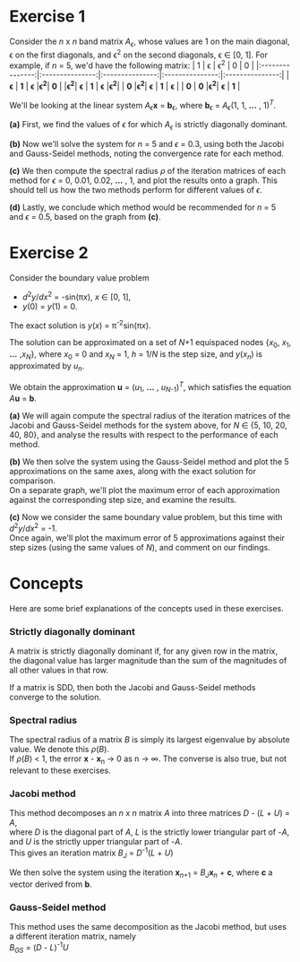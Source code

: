 # Exercise 1
Consider the *n* x *n* band matrix *A*<sub>*ϵ*</sub>, whose values are 1 on the main diagonal, ϵ on the first diagonals, and ϵ<sup>2</sup> on the second diagonals, ϵ ∈ [0, 1]. For example, if *n* = 5, we'd have the following matrix:
|        1        |        ϵ        |  ϵ<sup>2</sup>  |        0        |        0        |
|:---------------:|:---------------:|:---------------:|:---------------:|:---------------:|
|      **ϵ**      |      **1**      |      **ϵ**      |**ϵ<sup>2</sup>**|      **0**      |
|**ϵ<sup>2</sup>**|      **ϵ**      |      **1**      |      **ϵ**      |**ϵ<sup>2</sup>**|
|      **0**      |**ϵ<sup>2</sup>**|      **ϵ**      |      **1**      |      **ϵ**      |
|      **0**      |      **0**      |**ϵ<sup>2</sup>**|      **ϵ**      |      **1**      |

We'll be looking at the linear system *A*<sub>*ϵ*</sub>**x** = **b**<sub>*ϵ*</sub>, where **b**<sub>*ϵ*</sub> = *A*<sub>*ϵ*</sub>(1, 1, **...** , 1)<sup>*T*</sup>.

**(a)** First, we find the values of *ϵ* for which *A*<sub>*ϵ*</sub> is strictly diagonally dominant.

**(b)** Now we'll solve the system for *n* = 5 and *ϵ* = 0.3, using both the Jacobi and Gauss-Seidel methods, noting the convergence rate for each method.

**(c)** We then compute the spectral radius *ρ* of the iteration matrices of each method for *ϵ* = 0, 0.01, 0.02, **...** , 1, and plot the results onto a graph. This should tell us how the two methods perform for different values of *ϵ*.

**(d)** Lastly, we conclude which method would be recommended for *n* = 5 and *ϵ* = 0.5, based on the graph from **(c)**.

# Exercise 2
Consider the boundary value problem

- *d*<sup>2</sup>*y*/*dx*<sup>2</sup> = -sin(π*x*), *x* ∈ [0, 1],  
- *y*(0) = *y*(1) = 0.

The exact solution is *y*(*x*) = π<sup>-2</sup>sin(π*x*).

The solution can be approximated on a set of *N*+1 equispaced nodes {*x*<sub>0</sub>, *x*<sub>1</sub>, **...** ,*x*<sub>*N*</sub>}, where *x*<sub>0</sub> = 0 and *x*<sub>*N*</sub> = 1, *h* = 1/*N* is the step size, and *y*(*x*<sub>*n*</sub>) is approximated by *u*<sub>*n*</sub>.

We obtain the approximation **u** = (*u*<sub>1</sub>, **...** , *u*<sub>*N*-1</sub>)<sup>*T*</sup>, which satisfies the equation *A***u** = **b**.

**(a)** We will again compute the spectral radius of the iteration matrices of the Jacobi and Gauss-Seidel methods for the system above, for *N* ∈ {5, 10, 20, 40, 80}, and analyse the results with respect to the performance of each method.

**(b)** We then solve the system using the Gauss-Seidel method and plot the 5 approximations on the same axes, along with the exact solution for comparison.  
On a separate graph, we'll plot the maximum error of each approximation against the corresponding step size, and examine the results.

**(c)** Now we consider the same boundary value problem, but this time with *d*<sup>2</sup>*y*/*dx*<sup>2</sup> = -1.  
Once again, we'll plot the maximum error of 5 approximations against their step sizes (using the same values of *N*), and comment on our findings.

# Concepts
Here are some brief explanations of the concepts used in these exercises.

### Strictly diagonally dominant
A matrix is strictly diagonally dominant if, for any given row in the matrix, the diagonal value has larger magnitude than the sum of the magnitudes of all other values in that row.

If a matrix is SDD, then both the Jacobi and Gauss-Seidel methods converge to the solution.

### Spectral radius
The spectral radius of a matrix *B* is simply its largest eigenvalue by absolute value. We denote this *ρ*(*B*).  
If *ρ*(*B*) < 1, the error **x** - **x**<sub>n</sub> → 0 as n → ∞. The converse is also true, but not relevant to these exercises.

### Jacobi method
This method decomposes an *n* x *n* matrix *A* into three matrices *D* - (*L* + *U*) = *A*,  
where *D* is the diagonal part of *A*, *L* is the strictly lower triangular part of -*A*, and *U* is the strictly upper triangular part of -*A*.  
This gives an iteration matrix *B<sub>J</sub>* = *D*<sup>-1</sup>(*L* + *U*)

We then solve the system using the iteration **x**<sub>*n*+1</sub> = *B*<sub>*J*</sub>**x**<sub>*n*</sub> + **c**, where **c** a vector derived from **b**.

### Gauss-Seidel method
This method uses the same decomposition as the Jacobi method, but uses a different iteration matrix, namely  
*B<sub>GS</sub>* = (*D* - *L*)<sup>-1</sup>*U*
